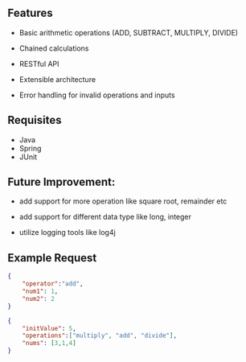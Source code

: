 ## Features

- Basic arithmetic operations (ADD, SUBTRACT, MULTIPLY, DIVIDE)

- Chained calculations

- RESTful API

- Extensible architecture

- Error handling for invalid operations and inputs

## Requisites
- Java
- Spring 
- JUnit

## Future Improvement:

- add support for more operation like square root, remainder etc

- add support for different data type like long, integer

- utilize logging tools like log4j


## Example Request
```json
{
    "operator":"add",
    "num1": 1,
    "num2": 2
}
```

```json
{
    "initValue": 5,
    "operations":["multiply", "add", "divide"],
    "nums": [3,1,4]
}
```

